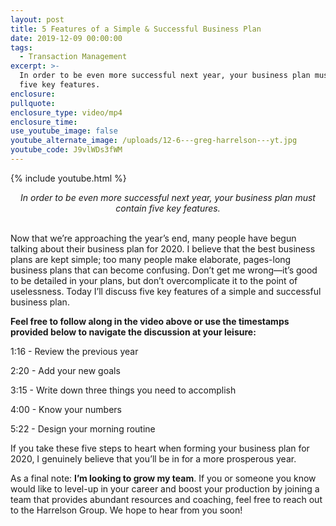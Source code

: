 ```yaml
---
layout: post
title: 5 Features of a Simple & Successful Business Plan
date: 2019-12-09 00:00:00
tags:
  - Transaction Management
excerpt: >-
  In order to be even more successful next year, your business plan must contain
  five key features.
enclosure:
pullquote:
enclosure_type: video/mp4
enclosure_time:
use_youtube_image: false
youtube_alternate_image: /uploads/12-6---greg-harrelson---yt.jpg
youtube_code: J9vlWDs3fWM
---
```


{% include youtube.html %}

<center><em>In order to be even more successful next year, your business plan must contain five key features.</em></center>

<br>Now that we’re approaching the year’s end, many people have begun talking about their business plan for 2020. I believe that the best business plans are kept simple; too many people make elaborate, pages-long business plans that can become confusing. Don’t get me wrong—it’s good to be detailed in your plans, but don’t overcomplicate it to the point of uselessness. Today I’ll discuss five key features of a simple and successful business plan.

**Feel free to follow along in the video above or use the timestamps provided below to navigate the discussion at your leisure:**

1:16 - Review the previous year

2:20 - Add your new goals

3:15 - Write down three things you need to accomplish

4:00 - Know your numbers

5:22 - Design your morning routine

If you take these five steps to heart when forming your business plan for 2020, I genuinely believe that you’ll be in for a more prosperous year.

As a final note: **I’m looking to grow my team**. If you or someone you know would like to level-up in your career and boost your production by joining a team that provides abundant resources and coaching, feel free to reach out to the Harrelson Group. We hope to hear from you soon\!